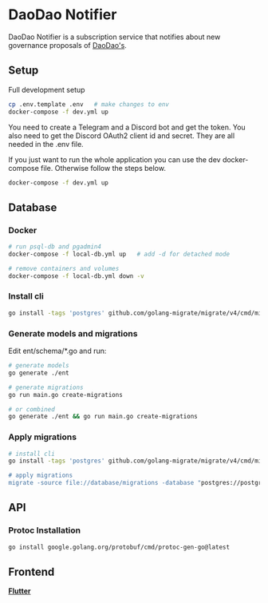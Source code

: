 # DaoDao Notifier
DaoDao Notifier is a subscription service that notifies about new governance proposals of [DaoDao's](https://daodao.zone/).

## Setup

Full development setup
```bash
cp .env.template .env   # make changes to env
docker-compose -f dev.yml up
```
You need to create a Telegram and a Discord bot and get the token. 
You also need to get the Discord OAuth2 client id and secret.
They are all needed in the .env file.

If you just want to run the whole application you can use the dev docker-compose file. 
Otherwise follow the steps below.
```bash
docker-compose -f dev.yml up
```

## Database

### Docker
```bash
# run psql-db and pgadmin4
docker-compose -f local-db.yml up   # add -d for detached mode

# remove containers and volumes
docker-compose -f local-db.yml down -v
```

### Install cli

```bash
go install -tags 'postgres' github.com/golang-migrate/migrate/v4/cmd/migrate@latest migrate -database "postgres:
```

### Generate models and migrations

Edit ent/schema/*.go and run:

```bash
# generate models
go generate ./ent

# generate migrations
go run main.go create-migrations

# or combined
go generate ./ent && go run main.go create-migrations
```

### Apply migrations

```bash
# install cli
go install -tags 'postgres' github.com/golang-migrate/migrate/v4/cmd/migrate@latest migrate -database "postgres:

# apply migrations
migrate -source file://database/migrations -database "postgres://postgres:postgres@localhost:5432/daodao-notifier-db?sslmode=disable&TimeZone=Europe/Zurich" up
```


## API

### Protoc Installation
```bash
go install google.golang.org/protobuf/cmd/protoc-gen-go@latest
```

## Frontend

**[Flutter](webapp/README.md)**